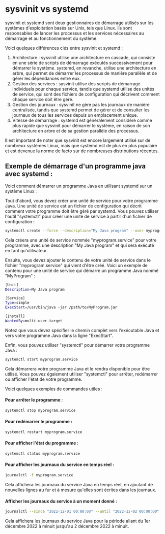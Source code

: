# sysvinit vs systemd

sysvinit et systemd sont deux gestionnaires de démarrage utilisés sur les systèmes d'exploitation basés sur Unix, tels que Linux. Ils sont responsables de lancer les processus et les services nécessaires au démarrage et au fonctionnement du système.

Voici quelques différences clés entre sysvinit et systemd :

1. Architecture : sysvinit utilise une architecture en cascade, qui consiste en une série de scripts de démarrage exécutés successivement pour démarrer le système. systemd, en revanche, utilise une architecture en arbre, qui permet de démarrer les processus de manière parallèle et de gérer les dépendances entre eux.
2. Gestion des services : sysvinit utilise des scripts de démarrage individuels pour chaque service, tandis que systemd utilise des unités de service, qui sont des fichiers de configuration qui décrivent comment chaque service doit être géré.
3. Gestion des journaux : sysvinit ne gère pas les journaux de manière centralisée, tandis que systemd permet de gérer et de consulter les journaux de tous les services depuis un emplacement unique.
4. Vitesse de démarrage : systemd est généralement considéré comme plus rapide que sysvinit pour démarrer le système, en raison de son architecture en arbre et de sa gestion parallèle des processus.

Il est important de noter que sysvinit est encore largement utilisé sur de nombreux systèmes Linux, mais que systemd est de plus en plus populaire et est devenue la norme de facto sur de nombreuses distributions récentes.

## Exemple de démarrage d'un programme java avec systemd :&#x20;

Voici comment démarrer un programme Java en utilisant systemd sur un système Linux :

Tout d'abord, vous devez créer une unité de service pour votre programme Java. Une unité de service est un fichier de configuration qui décrit comment votre programme doit être géré par systemd. Vous pouvez utiliser l'outil "systemctl" pour créer une unité de service à partir d'un fichier de configuration :

```bash
systemctl create --force --description="My Java program" --user myprogram.service
```

Cela créera une unité de service nommée "myprogram.service" pour votre programme, avec une description "My Java program" et qui sera exécuté en tant qu'utilisateur.

Ensuite, vous devez ajouter le contenu de votre unité de service dans le fichier "myprogram.service" qui vient d'être créé. Voici un exemple de contenu pour une unité de service qui démarre un programme Java nommé "MyProgram" :

```bash
[Unit]
Description=My Java program

[Service]
Type=simple
ExecStart=/usr/bin/java -jar /path/to/MyProgram.jar

[Install]
WantedBy=multi-user.target
```

Notez que vous devez spécifier le chemin complet vers l'exécutable Java et vers votre programme Java dans la ligne "ExecStart".

Enfin, vous pouvez utiliser "systemctl" pour démarrer votre programme Java :

```bash
systemctl start myprogram.service
```

Cela démarrera votre programme Java et le rendra disponible pour être utilisé. Vous pouvez également utiliser "systemctl" pour arrêter, redémarrer ou afficher l'état de votre programme.

Voici quelques exemples de commandes utiles :

#### Pour arrêter le programme :

```bash
systemctl stop myprogram.service
```

#### Pour redémarrer le programme :

```bash
systemctl restart myprogram.service
```

#### Pour afficher l'état du programme :

```bash
systemctl status myprogram.service
```

#### Pour afficher les journaux du service en temps réel :

```bash
journalctl -f myprogram.service
```

Cela affichera les journaux du service Java en temps réel, en ajoutant de nouvelles lignes au fur et à mesure qu'elles sont écrites dans les journaux.

#### Afficher les journaux du service à un moment donné :

```bash
journalctl --since "2022-12-01 00:00:00" --until "2022-12-02 00:00:00" myprogram.service
```

Cela affichera les journaux du service Java pour la période allant du 1er décembre 2022 à minuit jusqu'au 2 décembre 2022 à minuit.
